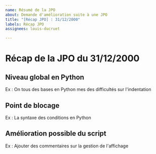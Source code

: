 ```yaml
---
name: Résumé de la JPO
about: Demande d'amélioration suite à une JPO
title: "[Récap JPO] : 31/12/2000"
labels: Récap JPO
assignees: louis-ducruet

---
```


# Récap de la JPO du 31/12/2000

## Niveau global en Python

Ex : On tous des bases en Python mes des difficultés sur l'indentation

## Point de blocage

Ex : La syntaxe des conditions en Python

## Amélioration possible du script

Ex : Ajouter des commentaires sur la gestion de l'affichage
